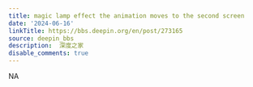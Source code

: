 ```yaml
---
title: magic lamp effect the animation moves to the second screen
date: '2024-06-16'
linkTitle: https://bbs.deepin.org/en/post/273165
source: deepin_bbs
description:  深度之家 
disable_comments: true
---
```

NA

